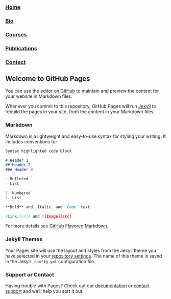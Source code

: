  <link rel="stylesheet" type="text/css" href="style.css">

<nav>
  <h3><a href="/html/">Home</a>  </h3>
  <h3><a href="/css/">Bio</a> </h3>
  <h3><a href="/js/">Courses</a> </h3>
  <h3><a href="/publications/">Publications</a> </h3>
  <h3><a href="/jquery/">Contact</a> </h3>
</nav>

## Welcome to GitHub Pages

You can use the [editor on GitHub](https://github.com/jahic/jahic.github.io/edit/master/index.md) to maintain and preview the content for your website in Markdown files.

Whenever you commit to this repository, GitHub Pages will run [Jekyll](https://jekyllrb.com/) to rebuild the pages in your site, from the content in your Markdown files.

### Markdown

Markdown is a lightweight and easy-to-use syntax for styling your writing. It includes conventions for

```markdown
Syntax highlighted code block

# Header 1
## Header 2
### Header 3

- Bulleted
- List

1. Numbered
2. List

**Bold** and _Italic_ and `Code` text

[Link](url) and ![Image](src)
```

For more details see [GitHub Flavored Markdown](https://guides.github.com/features/mastering-markdown/).

### Jekyll Themes

Your Pages site will use the layout and styles from the Jekyll theme you have selected in your [repository settings](https://github.com/jahic/jahic.github.io/settings). The name of this theme is saved in the Jekyll `_config.yml` configuration file.

### Support or Contact

Having trouble with Pages? Check out our [documentation](https://help.github.com/categories/github-pages-basics/) or [contact support](https://github.com/contact) and we’ll help you sort it out.
